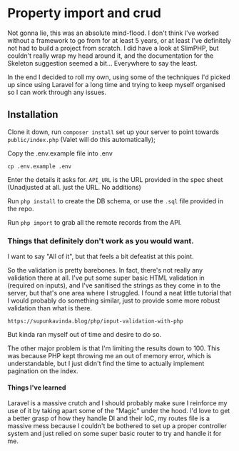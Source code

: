 # Property import and crud

Not gonna lie, this was an absolute mind-flood. I don't think I've worked without a framework to go from for at least 5 years, or at least I've definitely not had to build a project from scratch. I did have a look at SlimPHP, but couldn't really wrap my head around it, and the documentation for the Skeleton suggestion seemed a bit... Everywhere to say the least.

In the end I decided to roll my own, using some of the techniques I'd picked up since using Laravel for a long time and trying to keep myself organised so I can work through any issues.

## Installation

Clone it down, run `composer install` set up your server to point towards `public/index.php` (Valet will do this automatically);

Copy the .env.example file into .env

```cp .env.example .env```

Enter the details it asks for. `API_URL` is the URL provided in the spec sheet (Unadjusted at all. just the URL. No additions)

Run `php install` to create the DB schema, or use the `.sql` file provided in the repo.

Run `php import` to grab all the remote records from the API.

### Things that definitely don't work as you would want.

I want to say "All of it", but that feels a bit defeatist at this point.

So the validation is pretty barebones. In fact, there's not really any validation there at all. I've put some super basic HTML validation in (required on inputs), and I've sanitised the strings as they come in to the server, but that's one area where I struggled. I found a neat little tutorial that I would probably do something similar, just to provide some more robust validation than what is there.

`https://supunkavinda.blog/php/input-validation-with-php`

But kinda ran myself out of time and desire to do so.

The other major problem is that I'm limiting the results down to 100. This was because PHP kept throwing me an out of memory error, which is understandable, but I just didn't find the time to actually implement pagination on the index.

#### Things I've learned

Laravel is a massive crutch and I should probably make sure I reinforce my use of it by taking apart some of the "Magic" under the hood. I'd love to get a better grasp of how they handle DI and their IoC, my routes file is a massive mess because I couldn't be bothered to set up a proper controller system and just relied on some super basic router to try and handle it for me.

